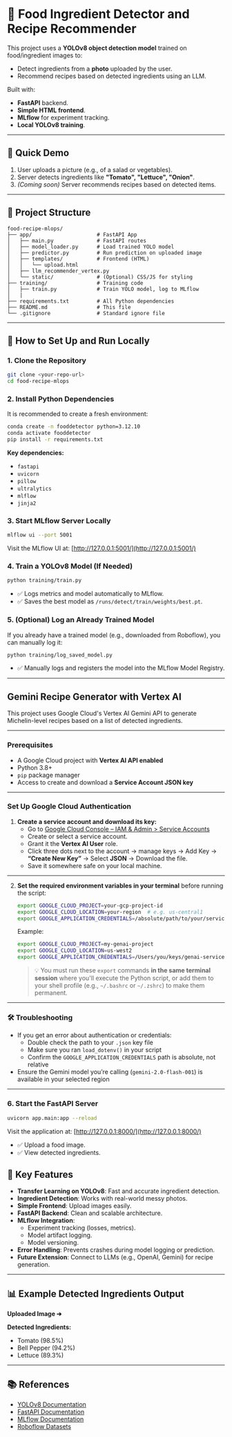 # 🥘 Food Ingredient Detector and Recipe Recommender
This project uses a **YOLOv8 object detection model** trained on food/ingredient images to:

- Detect ingredients from a **photo** uploaded by the user.
- Recommend recipes based on detected ingredients using an LLM.

Built with:
- **FastAPI** backend.
- **Simple HTML frontend**.
- **MLflow** for experiment tracking.
- **Local YOLOv8 training**.

---

## 📸 Quick Demo

1. User uploads a picture (e.g., of a salad or vegetables).
2. Server detects ingredients like **"Tomato", "Lettuce", "Onion"**.
3. *(Coming soon)* Server recommends recipes based on detected items.

---

## 📂 Project Structure

```
food-recipe-mlops/
├── app/                     # FastAPI App
│   ├── main.py              # FastAPI routes
│   ├── model_loader.py      # Load trained YOLO model
│   ├── predictor.py         # Run prediction on uploaded image
│   ├── templates/           # Frontend (HTML)
│   │   └── upload.html
│   ├── llm_recommender_vertex.py
│   └── static/              # (Optional) CSS/JS for styling
├── training/                # Training code
│   ├── train.py             # Train YOLO model, log to MLflow
│   |
├── requirements.txt         # All Python dependencies
├── README.md                # This file
└── .gitignore               # Standard ignore file
```

---

## 🚀 How to Set Up and Run Locally

### 1. Clone the Repository

```bash
git clone <your-repo-url>
cd food-recipe-mlops
```

### 2. Install Python Dependencies

It is recommended to create a fresh environment:

```bash
conda create -n fooddetector python=3.12.10
conda activate fooddetector
pip install -r requirements.txt
```

**Key dependencies:**
- `fastapi`
- `uvicorn`
- `pillow`
- `ultralytics`
- `mlflow`
- `jinja2`

### 3. Start MLflow Server Locally

```bash
mlflow ui --port 5001
```

Visit the MLflow UI at: [http://127.0.0.1:5001/](http://127.0.0.1:5001/)

### 4. Train a YOLOv8 Model (If Needed)

```bash
python training/train.py
```

- ✅ Logs metrics and model automatically to MLflow.
- ✅ Saves the best model as `/runs/detect/train/weights/best.pt`.

### 5. (Optional) Log an Already Trained Model

If you already have a trained model (e.g., downloaded from Roboflow), you can manually log it:

```bash
python training/log_saved_model.py
```

- ✅ Manually logs and registers the model into the MLflow Model Registry.


---

## Gemini Recipe Generator with Vertex AI

This project uses Google Cloud's Vertex AI Gemini API to generate Michelin-level recipes based on a list of detected ingredients.

---

### Prerequisites

- A Google Cloud project with **Vertex AI API enabled**
- Python 3.8+
- `pip` package manager
- Access to create and download a **Service Account JSON key**


---

### Set Up Google Cloud Authentication

1. **Create a service account and download its key:**
   - Go to [Google Cloud Console – IAM & Admin > Service Accounts](https://console.cloud.google.com/iam-admin/serviceaccounts)
   - Create or select a service account.
   - Grant it the **Vertex AI User** role.
   - Click three dots next to the account -> manage keys -> Add Key -> **“Create New Key”** → Select **JSON** → Download the file.
   - Save it somewhere safe on your local machine.

---

2. **Set the required environment variables in your terminal** before running the script:

   ```bash
   export GOOGLE_CLOUD_PROJECT=your-gcp-project-id
   export GOOGLE_CLOUD_LOCATION=your-region  # e.g. us-central1
   export GOOGLE_APPLICATION_CREDENTIALS=/absolute/path/to/your/service-account-key.json
   ```

   Example:
   ```bash
   export GOOGLE_CLOUD_PROJECT=my-genai-project
   export GOOGLE_CLOUD_LOCATION=us-west2
   export GOOGLE_APPLICATION_CREDENTIALS=/Users/you/keys/genai-service-account.json
   ```

   > 💡 You must run these `export` commands **in the same terminal session** where you'll execute the Python script, or add them to your shell profile (e.g., `~/.bashrc` or `~/.zshrc`) to make them permanent.

---



### 🛠 Troubleshooting

- If you get an error about authentication or credentials:
  - Double check the path to your `.json` key file
  - Make sure you ran `load_dotenv()` in your script
  - Confirm the `GOOGLE_APPLICATION_CREDENTIALS` path is absolute, not relative
- Ensure the Gemini model you’re calling (`gemini-2.0-flash-001`) is available in your selected region

---


### 6. Start the FastAPI Server

```bash
uvicorn app.main:app --reload
```

Visit the application at: [http://127.0.0.1:8000/](http://127.0.0.1:8000/)

- ✅ Upload a food image.
- ✅ View detected ingredients.


## 🧠 Key Features

- **Transfer Learning on YOLOv8**: Fast and accurate ingredient detection.
- **Ingredient Detection**: Works with real-world messy photos.
- **Simple Frontend**: Upload images easily.
- **FastAPI Backend**: Clean and scalable architecture.
- **MLflow Integration**:
    - Experiment tracking (losses, metrics).
    - Model artifact logging.
    - Model versioning.
- **Error Handling**: Prevents crashes during model logging or prediction.
- **Future Extension**: Connect to LLMs (e.g., OpenAI, Gemini) for recipe generation.

---

## 📊 Example Detected Ingredients Output

**Uploaded Image ➔**

**Detected Ingredients:**
- Tomato (98.5%)
- Bell Pepper (94.2%)
- Lettuce (89.3%)

---

## 📚 References

- [YOLOv8 Documentation](https://docs.ultralytics.com/)
- [FastAPI Documentation](https://fastapi.tiangolo.com/)
- [MLflow Documentation](https://mlflow.org/)
- [Roboflow Datasets](https://roboflow.com/)
